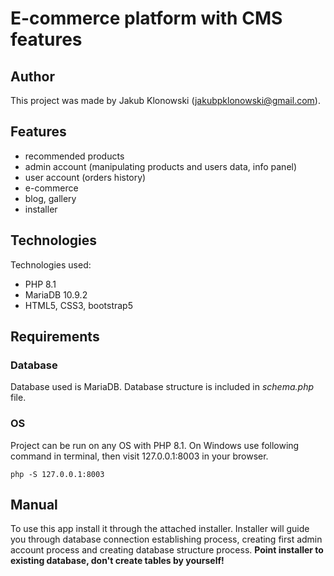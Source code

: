 # E-commerce platform with CMS features
## Author
This project was made by Jakub Klonowski (jakubpklonowski@gmail.com).

## Features
- recommended products
- admin account (manipulating products and users data, info panel)
- user account (orders history)
- e-commerce
- blog, gallery
- installer

## Technologies
Technologies used:
- PHP 8.1
- MariaDB 10.9.2
- HTML5, CSS3, bootstrap5

## Requirements
### Database
Database used is MariaDB. Database structure is included in *schema.php* file.

### OS
Project can be run on any OS with PHP 8.1.
On Windows use following command in terminal, then visit 127.0.0.1:8003 in your browser.

    php -S 127.0.0.1:8003

## Manual
To use this app install it through the attached installer. Installer will guide you through database connection establishing process, creating first admin account process and creating database structure process. **Point installer to existing database, don't create tables by yourself!**